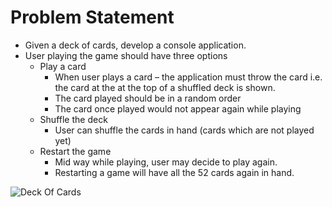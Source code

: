 # Problem Statement
- Given a deck of cards, develop a console application.
- User playing the game should have three options
    - Play a card
        - When user plays a card – the application must throw the card i.e. the card at the at the top of a shuffled deck is shown.
        - The card played should be in a random order
        - The card once played would not appear again while playing
    - Shuffle the deck
        - User can shuffle the cards in hand (cards which are not played yet)
    - Restart the game
        - Mid way while playing, user may decide to play again.
        - Restarting a game will have all the 52 cards again in hand.

![Deck Of Cards](https://phaser.io/content/news/2017/03/deck-of-cards-tutorial.png)